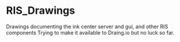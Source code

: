 # RIS_Drawings
Drawings documenting the ink center server and gui, and other RIS components
Trying to make it available to Draing.io but no luck so far.

